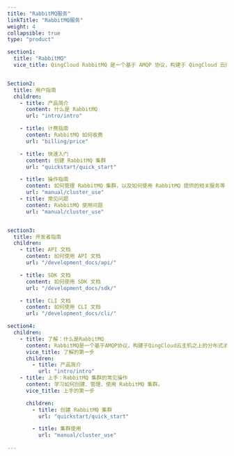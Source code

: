 ```yaml
---
title: "RabbitMQ服务"
linkTitle: "RabbitMQ服务"
weight: 4
collapsible: true
type: "product"

section1:
  title: "RabbitMQ"
  vice_title: QingCloud RabbitMQ 是一个基于 AMQP 协议，构建于 QingCloud 云服务器之上的分布式消息队列系统，具有灵活路由、事务、高可用队列、消息排序、可视化管理工具等特性。服务器端用 Erlang 语言编写，天生具备高可用和高并发的特性。


Section2:
  title: 用户指南
  children:
    - title: 产品简介
      content: 什么是 RabbitMQ
      url: "intro/intro"

    - title: 计费指南
      content: RabbitMQ 如何收费
      url: "billing/price"

    - title: 快速入门
      content: 创建 RabbitMQ 集群
      url: "quickstart/quick_start"

    - title: 操作指南
      content: 如何管理 RabbitMQ 集群，以及如何使用 RabbitMQ 提供的相关服务等
      url: "manual/cluster_use"
    - title: 常见问题
      content: RabbitMQ 使用问题
      url: "manual/cluster_use"


section3:
  title: 开发者指南
  children:
    - title: API 文档
      content: 如何使用 API 文档
      url: "/development_docs/api/"

    - title: SDK 文档
      content: 如何使用 SDK 文档
      url: "/development_docs/sdk/"

    - title: CLI 文档
      content: 如何使用 CLI 文档
      url: "/development_docs/cli/"

section4:
  children:
    - title: 了解：什么是RabbitMQ
      content: RabbitMQ是一个基于AMQP协议，构建于QingCloud云主机之上的分布式消息队列系统。
      vice_title: 了解的第一步
      children:
        - title: 产品简介
          url: "intro/intro"
    - title: 上手：RabbitMQ 集群的常见操作
      content: 学习如何创建、管理、使用 RabbitMQ 集群。
      vice_title: 上手的第一步

      children: 
        - title: 创建 RabbitMQ 集群
          url: "quickstart/quick_start"

        - title: 集群使用
          url: "manual/cluster_use"
        
---
```


